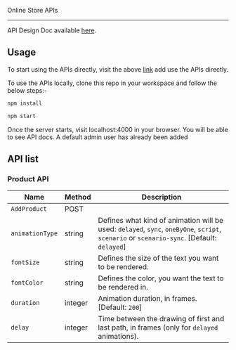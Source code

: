 Online Store APIs
____________________

API Design Doc available [here](https://enigmatic-retreat-31467.herokuapp.com/).

## Usage

To start using the APIs directly, visit the above [link](https://enigmatic-retreat-31467.herokuapp.com/) add use the APIs directly.

To use the APIs locally, clone this repo in your workspace and follow the below steps:-

```js
npm install
```

```js
npm start
```

Once the server starts, visit localhost:4000 in your browser. You will be able to see API docs. A default admin user has already been added 

## API list

### Product API

| Name       | Method     | Description |
|------------|----------|-------------|
|`AddProduct`  | POST   |  |
|`animationType`  | string   | Defines what kind of animation will be used: `delayed`, `sync`, `oneByOne`, `script`, `scenario` or `scenario-sync`. [Default: `delayed`] |
|`fontSize`      | string   | Defines the size of the text you want to be rendered. |
|`fontColor`     | string   | Defines the color, you want the text to be rendered in. |
|`duration`  | integer  | Animation duration, in frames. [Default: `200`] |
|`delay`     | integer  | Time between the drawing of first and last path, in frames (only for `delayed` animations). |

